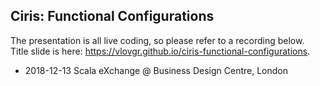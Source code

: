 ## Ciris: Functional Configurations

The presentation is all live coding, so please refer to a recording below.  
Title slide is here: https://vlovgr.github.io/ciris-functional-configurations.

- 2018-12-13 Scala eXchange @ Business Design Centre, London
